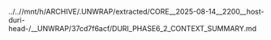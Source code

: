 ../..//mnt/h/ARCHIVE/.UNWRAP/extracted/CORE__2025-08-14__2200__host-duri-head-/__UNWRAP/37cd7f6acf/DURI_PHASE6_2_CONTEXT_SUMMARY.md